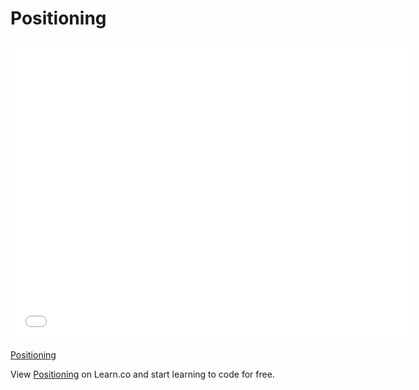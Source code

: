 # Positioning

<iframe width="640" height="480" src="//www.youtube.com/embed/dsG_btGNkI8?rel=0&modestbranding=1" frameborder="0" allowfullscreen></iframe><p><a href="https://www.youtube.com/watch?v=dsG_btGNkI8">Positioning</a></p>

<p data-visibility='hidden'>View <a href='https://learn.co/lessons/positioning' title='Positioning'>Positioning</a> on Learn.co and start learning to code for free.</p>

